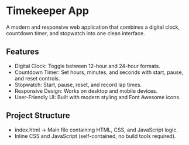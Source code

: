 # Timekeeper App

A modern and responsive web application that combines a digital clock, countdown timer, and stopwatch into one clean interface.

## Features
- Digital Clock: Toggle between 12-hour and 24-hour formats.  
- Countdown Timer: Set hours, minutes, and seconds with start, pause, and reset controls.  
- Stopwatch: Start, pause, reset, and record lap times.  
- Responsive Design: Works on desktop and mobile devices.  
- User-Friendly UI: Built with modern styling and Font Awesome icons.  

## Project Structure
- index.html → Main file containing HTML, CSS, and JavaScript logic.  
- Inline CSS and JavaScript (self-contained, no build tools required).  
